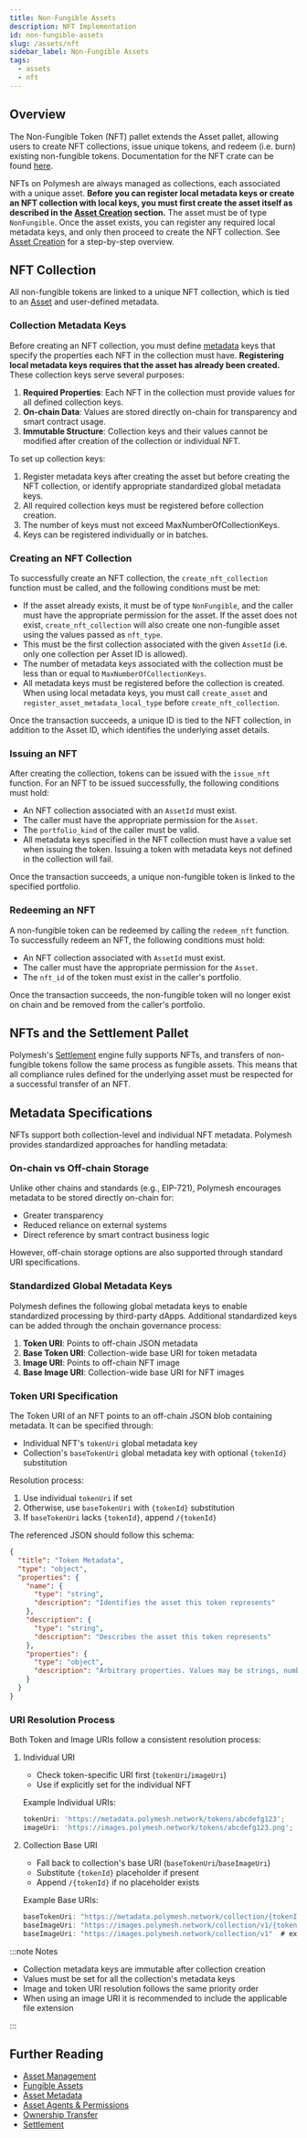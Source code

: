 ```yaml
---
title: Non-Fungible Assets
description: NFT Implementation
id: non-fungible-assets
slug: /assets/nft
sidebar_label: Non-Fungible Assets
tags:
  - assets
  - nft
---
```


## Overview

The Non-Fungible Token (NFT) pallet extends the Asset pallet, allowing users to create NFT collections, issue unique tokens, and redeem (i.e. burn) existing non-fungible tokens. Documentation for the NFT crate can be found [here](https://docs.polymesh.live/pallet_nft/index.html).

NFTs on Polymesh are always managed as collections, each associated with a unique asset. **Before you can register local metadata keys or create an NFT collection with local keys, you must first create the asset itself as described in the [Asset Creation](/assets#asset-creation) section.** The asset must be of type `NonFungible`. Once the asset exists, you can register any required local metadata keys, and only then proceed to create the NFT collection. See [Asset Creation](/assets#asset-creation) for a step-by-step overview.

## NFT Collection

All non-fungible tokens are linked to a unique NFT collection, which is tied to an [Asset](/assets#asset-creation) and user-defined metadata.

### Collection Metadata Keys

Before creating an NFT collection, you must define [metadata](/assets/metadata) keys that specify the properties each NFT in the collection must have. **Registering local metadata keys requires that the asset has already been created.** These collection keys serve several purposes:

1. **Required Properties**: Each NFT in the collection must provide values for all defined collection keys.
2. **On-chain Data**: Values are stored directly on-chain for transparency and smart contract usage.
3. **Immutable Structure**: Collection keys and their values cannot be modified after creation of the collection or individual NFT.

To set up collection keys:

1. Register metadata keys after creating the asset but before creating the NFT collection, or identify appropriate standardized global metadata keys.
2. All required collection keys must be registered before collection creation.
3. The number of keys must not exceed MaxNumberOfCollectionKeys.
4. Keys can be registered individually or in batches.

### Creating an NFT Collection

To successfully create an NFT collection, the `create_nft_collection` function must be called, and the following conditions must be met:

- If the asset already exists, it must be of type `NonFungible`, and the caller must have the appropriate permission for the asset. If the asset does not exist, `create_nft_collection` will also create one non-fungible asset using the values passed as `nft_type`.
- This must be the first collection associated with the given `AssetId` (i.e. only one collection per Asset ID is allowed).
- The number of metadata keys associated with the collection must be less than or equal to `MaxNumberOfCollectionKeys`.
- All metadata keys must be registered before the collection is created. When using local metadata keys, you must call `create_asset` and `register_asset_metadata_local_type` before `create_nft_collection`.

Once the transaction succeeds, a unique ID is tied to the NFT collection, in addition to the Asset ID, which identifies the underlying asset details.

### Issuing an NFT

After creating the collection, tokens can be issued with the `issue_nft` function. For an NFT to be issued successfully, the following conditions must hold:

- An NFT collection associated with an `AssetId` must exist.
- The caller must have the appropriate permission for the `Asset`.
- The `portfolio_kind` of the caller must be valid.
- All metadata keys specified in the NFT collection must have a value set when issuing the token. Issuing a token with metadata keys not defined in the collection will fail.

Once the transaction succeeds, a unique non-fungible token is linked to the specified portfolio.

### Redeeming an NFT

A non-fungible token can be redeemed by calling the `redeem_nft` function. To successfully redeem an NFT, the following conditions must hold:

- An NFT collection associated with `AssetId` must exist.
- The caller must have the appropriate permission for the `Asset`.
- The `nft_id` of the token must exist in the caller's portfolio.

Once the transaction succeeds, the non-fungible token will no longer exist on chain and be removed from the caller's portfolio.

## NFTs and the Settlement Pallet

Polymesh's [Settlement](/settlement#overview) engine fully supports NFTs, and transfers of non-fungible tokens follow the same process as fungible assets. This means that all compliance rules defined for the underlying asset must be respected for a successful transfer of an NFT.

## Metadata Specifications

NFTs support both collection-level and individual NFT metadata. Polymesh provides standardized approaches for handling metadata:

### On-chain vs Off-chain Storage

Unlike other chains and standards (e.g., EIP-721), Polymesh encourages metadata to be stored directly on-chain for:

- Greater transparency
- Reduced reliance on external systems
- Direct reference by smart contract business logic

However, off-chain storage options are also supported through standard URI specifications.

### Standardized Global Metadata Keys

Polymesh defines the following global metadata keys to enable standardized processing by third-party dApps. Additional standardized keys can be added through the onchain governance process:

1. **Token URI**: Points to off-chain JSON metadata
2. **Base Token URI**: Collection-wide base URI for token metadata
3. **Image URI**: Points to off-chain NFT image
4. **Base Image URI**: Collection-wide base URI for NFT images

### Token URI Specification

The Token URI of an NFT points to an off-chain JSON blob containing metadata. It can be specified through:

- Individual NFT's `tokenUri` global metadata key
- Collection's `baseTokenUri` global metadata key with optional `{tokenId}` substitution

Resolution process:

1. Use individual `tokenUri` if set
2. Otherwise, use `baseTokenUri` with `{tokenId}` substitution
3. If `baseTokenUri` lacks `{tokenId}`, append `/{tokenId}`

The referenced JSON should follow this schema:

```json
{
  "title": "Token Metadata",
  "type": "object",
  "properties": {
    "name": {
      "type": "string",
      "description": "Identifies the asset this token represents"
    },
    "description": {
      "type": "string",
      "description": "Describes the asset this token represents"
    },
    "properties": {
      "type": "object",
      "description": "Arbitrary properties. Values may be strings, numbers, objects, or arrays."
    }
  }
}
```

### URI Resolution Process

Both Token and Image URIs follow a consistent resolution process:

1. Individual URI

   - Check token-specific URI first (`tokenUri`/`imageUri`)
   - Use if explicitly set for the individual NFT

   Example Individual URIs:

   ```js
   tokenUri: 'https://metadata.polymesh.network/tokens/abcdefg123';
   imageUri: 'https://images.polymesh.network/tokens/abcdefg123.png';
   ```

2. Collection Base URI

   - Fall back to collection's base URI (`baseTokenUri`/`baseImageUri`)
   - Substitute `{tokenId}` placeholder if present
   - Append `/{tokenId}` if no placeholder exists

   Example Base URIs:

   ```js
   baseTokenUri: "https://metadata.polymesh.network/collection/{tokenId}"
   baseImageUri: "https://images.polymesh.network/collection/v1/{tokenId}.png"
   baseImageUri: "https://images.polymesh.network/collection/v1"  # expects the token id to be appended
   ```

:::note Notes

- Collection metadata keys are immutable after collection creation
- Values must be set for all the collection's metadata keys
- Image and token URI resolution follows the same priority order
- When using an image URI it is recommended to include the applicable file extension

:::

## Further Reading

- [Asset Management](/assets)
- [Fungible Assets](/assets/fungible)
- [Asset Metadata](/assets/metadata)
- [Asset Agents & Permissions](/asset-agents)
- [Ownership Transfer](/assets/ownership-transfer)
- [Settlement](/settlement)
